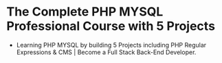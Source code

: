 # The Complete PHP MYSQL Professional Course with 5 Projects

- Learning PHP MYSQL by building 5 Projects including PHP Regular Expressions & CMS | Become a Full Stack Back-End Developer.